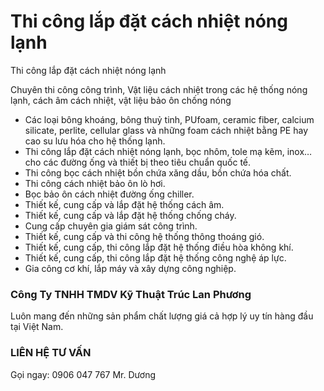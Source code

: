 # Thi công lắp đặt cách nhiệt nóng lạnh

Thi công lắp đặt cách nhiệt nóng lạnh

Chuyên thi công công trình, Vật liệu cách nhiệt trong các hệ thống nóng lạnh, cách âm cách nhiệt, vật liệu bảo ôn chống nóng

- Các loại bông khoáng, bông thuỷ tinh, PUfoam, ceramic fiber, calcium silicate, perlite, cellular glass và những foam cách nhiệt bằng PE hay cao su lưu hóa cho hệ thống lạnh.
- Thi công lắp đặt cách nhiệt nóng lạnh, bọc nhôm, tole mạ kẽm, inox…cho các đường ống và thiết bị theo tiêu chuẩn quốc tế.
- Thi công bọc cách nhiệt bồn chứa xăng dầu, bồn chứa hóa chất.
- Thi công cách nhiệt bảo ôn lò hơi.
- Bọc bảo ôn cách nhiệt đường ống chiller.
- Thiết kế, cung cấp và lắp đặt hệ thống cách âm.
- Thiết kế, cung cấp và lắp đặt hệ thống chống cháy.
- Cung cấp chuyên gia giám sát công trình.
- Thiết kế, cung cấp và thi công hệ thống thông thoáng gió.
- Thiết kế, cung cấp, thi công lắp đặt hệ thống điều hòa không khí.
- Thiết kế, cung cấp, thi công lắp đặt hệ thống công nghệ áp lực.
- Gia công cơ khí, lắp máy và xây dựng công nghiệp.

### Công Ty TNHH TMDV Kỹ Thuật Trúc Lan Phương

Luôn mang đến những sản phẩm chất lượng giá cả hợp lý uy tín hàng đầu tại Việt Nam.

### LIÊN HỆ TƯ VẤN  
Gọi ngay: 0906 047 767 Mr. Dương
